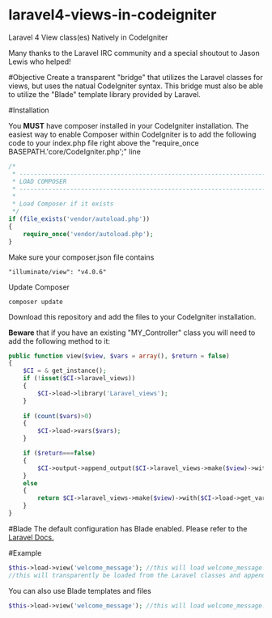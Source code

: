 laravel4-views-in-codeigniter
=============================

Laravel 4 View class(es) Natively in CodeIgniter

Many thanks to the Laravel IRC community and a special shoutout to Jason Lewis who helped!

#Objective
Create a transparent "bridge" that utilizes the Laravel classes for views, but uses the natual CodeIgniter syntax. 
This bridge must also be able to utilize the "Blade" template library provided by Laravel.

#Installation

You **MUST** have composer installed in your CodeIgniter installation. The easiest way to enable Composer within CodeIgniter is to add the following code to your index.php file right above the "require_once BASEPATH.'core/CodeIgniter.php';" line

```php
/*
 * --------------------------------------------------------------------
 * LOAD COMPOSER
 * --------------------------------------------------------------------
 *
 * Load Composer if it exists
 */
if (file_exists('vendor/autoload.php'))
{
	require_once('vendor/autoload.php');
}
```


Make sure your composer.json file contains
```code
"illuminate/view": "v4.0.6"
```

Update Composer
```code
composer update
```

Download this repository and add the files to your CodeIgniter installation.

**Beware** that if you have an existing "MY_Controller" class you will need to add the following method to it:

```php
public function view($view, $vars = array(), $return = false)
{
	$CI = & get_instance();
	if (!isset($CI->laravel_views))
	{
		$CI->load->library('Laravel_views');
	}
	
	if (count($vars)>0)
	{
		$CI->load->vars($vars);
	}

	if ($return===false)
	{
		$CI->output->append_output($CI->laravel_views->make($view)->with($CI->load->get_vars()));
	}
	else
	{
		return $CI->laravel_views->make($view)->with($CI->load->get_vars());
	}
}
```

#Blade
The default configuration has Blade enabled. Please refer to  the [Laravel Docs.](http://laravel.com/docs/templates)

#Example
```php
$this->load->view('welcome_message'); //this will load welcome_message.php
//this will transparently be loaded from the Laravel classes and appended to the output class in CodeIgniter
```

You can also use Blade templates and files
```php
$this->load->view('welcome_message'); //this will load welcome_message.blade.php
```